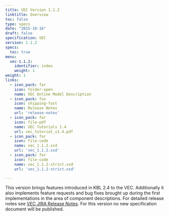 ```yaml
---
title: VEC Version 1.1.2
linktitle: Overview
toc: false
type: specs
date: "2015-10-16"
draft: false
specification: VEC
version: 1.1.2
specs:
  toc: true
menu:
  vec-1.1.2:
    identifier: index    
    weight: 1
weight: 1
links:
  - icon_pack: far
    icon: folder-open
    name: VEC Online Model Description
  - icon_pack: fas
    icon: shipping-fast
    name: Release Notes
    url: 'release-notes'    
  - icon_pack: far
    icon: file-pdf
    name: VEC Tutorials 1.4
    url: vec_tutorial_v1.4.pdf    
  - icon_pack: far
    icon: file-code
    name: vec_1.1.2.xsd
    url: 'vec_1.1.2.xsd'
  - icon_pack: far
    icon: file-code
    name: vec_1.1.2-strict.xsd
    url: 'vec_1.1.2-strict.xsd'

---
```

This version brings features introduced in KBL 2.4 to the VEC. Additionally it also implements feature requests and bug fixes brought up during the first implementations in the area of component descriptions. For detailed release notes see [VEC JIRA Release Notes](https://track.prostep.com/jira/secure/ReleaseNote.jspa?projectId=10550&version=30871). For this version no new specification document will be published.